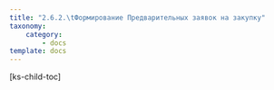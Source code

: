 ```yaml
---
title: "2.6.2.\tФормирование Предварительных заявок на закупку"
taxonomy:
    category:
        - docs
template: docs
---
```


[ks-child-toc]